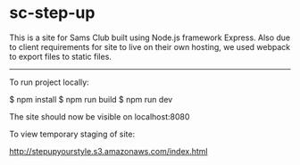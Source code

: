 # sc-step-up

This is a site for Sams Club built using Node.js framework Express.
Also due to client requirements for site to live on their own hosting, we used webpack to export files to static files.

***

To run project locally:

$ npm install
$ npm run build
$ npm run dev

The site should now be visible on localhost:8080

To view temporary staging of site:

http://stepupyourstyle.s3.amazonaws.com/index.html